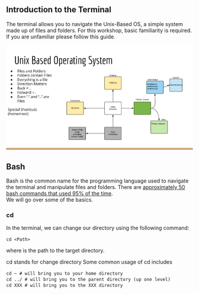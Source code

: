 [//]: ![Screenshot](img/sib1.jpg)


## Introduction to the Terminal 

The terminal allows you to navigate the Unix-Based OS, a simple system made up of files and folders. For this workshop, basic familiarity is 
required.  If you are unfamiliar please follow this guide. 


![Screenshot](images/unix_os.jpg)






## Bash

Bash is the common name for the programming language used to navigate the terminal and manipulate files and folders.  There are 
[approximately 50 bash commands that used 95% of the time](https://www.ubuntupit.com/the-50-best-linux-commands-to-run-in-the-terminal/).  
We will go over some of the basics. 


### cd 

In the terminal, we can change our directory using the following command:
    
    cd <Path>

where <Path> is the path to the target directory.

cd stands for change directory
Some common usage of cd includes

    cd ~ # will bring you to your home directory
    cd ../ # will bring you to the parent directory (up one level)
    cd XXX # will bring you to the XXX directory


